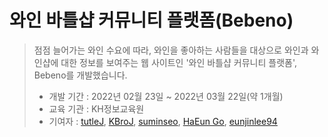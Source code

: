 # 와인 바틀샵 커뮤니티 플랫폼(Bebeno)
>점점 늘어가는 와인 수요에 따라, 와인을 좋아하는 사람들을 대상으로 와인과 와인샵에 대한 정보를 보여주는 웹 사이트인 '와인 바틀샵 커뮤니티 플랫폼', Bebeno를 개발했습니다.
>- 개발 기간 : 2022년 02월 23일 ~ 2022년 03월 22일(약 1개월)
>- 교육 기관 : KH정보교육원
>- 기여자 : [tutleJ](https://github.com/tutleJ), [KBroJ](https://github.com/KBroJ), [suminseo](https://github.com/suminseo), [HaEun Go](https://github.com/HaEunGo), [eunjinlee94](https://github.com/eunjinlee94)
